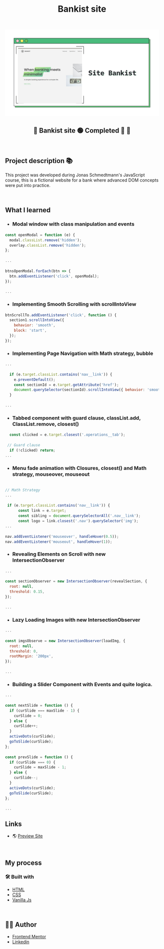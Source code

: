 <h1 align="center">Bankist site
</h1>

<div align="left">

</div>

&nbsp;

![](./readme/site-bankist.jpg)

<h2 align="center"> 
	🚧 Bankist site 🟢 Completed 🚀 🚧
  
</h2>

&nbsp;

<!--
## Table of contents

- [Project description](#description) - [What I learned](#What-I-learned) -->

<h2 id="#description">Project description 📚</h2>

This project was developed during Jonas Schmedtmann's JavaScript course, this is a fictional website for a bank where advanced DOM concepts were put into practice.

<!--
<a href="https://www.frontendmentor.io/challenges?difficulties=4"><img src="https://img.shields.io/badge/Difficulty-Junior-5f5668d0?style=for-the-badge&logo=frontendmentor" alt="Challenge Difficulty - Junior"></a> -->

&nbsp;

## What I learned

- ### Modal window with class manipulation and events

```js
const openModal = function (e) {
  modal.classList.remove('hidden');
  overlay.classList.remove('hidden');
};

...

btnsOpenModal.forEach(btn => {
  btn.addEventListener('click', openModal);
});

...
```

- ### Implementing Smooth Scrolling with scrollIntoView

```js
btnScrollTo.addEventListener('click', function () {
  section1.scrollIntoView({
    behavior: 'smooth',
    block: 'start',
  });
});
```

- ### Implementing Page Navigation with Math strategy, bubble

```js
...

  if (e.target.classList.contains('nav__link')) {
    e.preventDefault();
    const sectionId = e.target.getAttribute('href');
    document.querySelector(sectionId).scrollIntoView({ behavior: 'smooth' });
  }

...
```

- ### Tabbed component with guard clause, classList.add, ClassList.remove, closest()

```js
  const clicked = e.target.closest('.operations__tab');

 // Guard clause
  if (!clicked) return;
...
```

- ### Menu fade animation with Closures, closest() and Math strategy, mouseover, mouseout

```js

// Math Strategy
...

 if (e.target.classList.contains('nav__link')) {
      const link = e.target;
      const sibling = document.querySelectorAll('.nav__link');
      const logo = link.closest('.nav').querySelector('img');
...

nav.addEventListener('mouseover', handleHover(0.5));
nav.addEventListener('mouseout', handleHover(1));
```

- ### Revealing Elements on Scroll with new IntersectionObserver

```js
...

const sectionObserver = new IntersectionObserver(revealSection, {
  root: null,
  threshold: 0.15,
});

...
```

- ### Lazy Loading Images with new IntersectionObserver

```js
...

const imgsObserve = new IntersectionObserver(loadImg, {
  root: null,
  threshold: 0,
  rootMargin: '200px',
});

...
```

- ### Building a Slider Component with Events and quite logica.

```js
...

const nextSlide = function () {
  if (curSlide === maxSlide - 1) {
    curSlide = 0;
  } else {
    curSlide++;
  }
  activeDots(curSlide);
  goToSlide(curSlide);
};

const prevSlide = function () {
  if (curSlide === 0) {
    curSlide = maxSlide - 1;
  } else {
    curSlide--;
  }
  activeDots(curSlide);
  goToSlide(curSlide);
};

...
```

## Links

- 🌎 [Preview Site](https://site-bankist-vinicius.netlify.app)

&nbsp;

## My process

### 🛠 Built with

- [HTML](https://developer.mozilla.org/en-US/docs/Web/HTML)
- [CSS](https://developer.mozilla.org/en-US/docs/Web/CSS)
- [Vanilla Js](http://vanilla-js.com)

&nbsp;

## 👨‍💻 Author

- [Frontend Mentor](https://www.frontendmentor.io/profile/viniciusshenri96)
- [Linkedin](https://www.linkedin.com/in/vinícius-henrique-7a2533229/)
